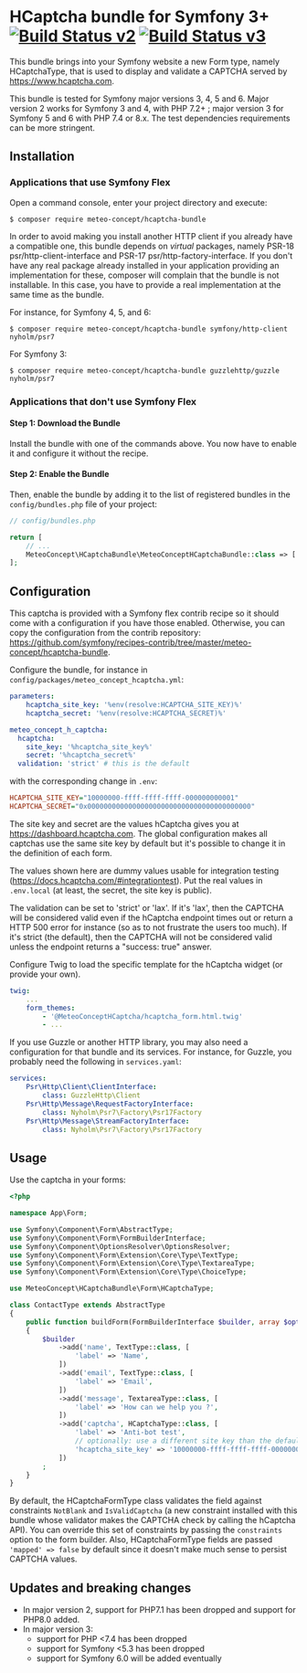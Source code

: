 HCaptcha bundle for Symfony 3+ [![Build Status v2](https://api.travis-ci.com/Meteo-Concept/hcaptcha-bundle.svg?branch=master)](https://api.travis-ci.com/Meteo-Concept/hcaptcha-bundle.svg?branch=master) [![Build Status v3](https://api.travis-ci.com/Meteo-Concept/hcaptcha-bundle.svg?branch=v3)](https://api.travis-ci.com/Meteo-Concept/hcaptcha-bundle.svg?branch=v3)
============

This bundle brings into your Symfony website a new Form type, namely
HCaptchaType, that is used to display and validate a CAPTCHA served by
https://www.hcaptcha.com.

This bundle is tested for Symfony major versions 3, 4, 5 and 6.
Major version 2 works for Symfony 3 and 4, with PHP 7.2+ ;
major version 3 for Symfony 5 and 6 with PHP 7.4 or 8.x. The test
dependencies requirements can be more stringent.

Installation
----------


### Applications that use Symfony Flex

Open a command console, enter your project directory and execute:

```console
$ composer require meteo-concept/hcaptcha-bundle
```

In order to avoid making you install another HTTP client if you already have a
compatible one, this bundle depends on *virtual* packages, namely PSR-18
psr/http-client-interface and PSR-17 psr/http-factory-interface. If you don't
have any real package already installed in your application providing an
implementation for these, composer will complain that the bundle is not
installable. In this case, you have to provide a real implementation at the
same time as the bundle.

For instance, for Symfony 4, 5, and 6:

```console
$ composer require meteo-concept/hcaptcha-bundle symfony/http-client nyholm/psr7
```

For Symfony 3:

```console
$ composer require meteo-concept/hcaptcha-bundle guzzlehttp/guzzle nyholm/psr7
```

### Applications that don't use Symfony Flex

#### Step 1: Download the Bundle

Install the bundle with one of the commands above. You now have to enable
it and configure it without the recipe.

#### Step 2: Enable the Bundle

Then, enable the bundle by adding it to the list of registered bundles
in the `config/bundles.php` file of your project:

```php
// config/bundles.php

return [
    // ...
    MeteoConcept\HCaptchaBundle\MeteoConceptHCaptchaBundle::class => ['all' => true],
];
```

Configuration
------

This captcha is provided with a  Symfony flex contrib recipe so it should come
with a configuration if you have those enabled. Otherwise, you can copy the
configuration from the contrib repository:
https://github.com/symfony/recipes-contrib/tree/master/meteo-concept/hcaptcha-bundle.

Configure the bundle, for instance in `config/packages/meteo_concept_hcaptcha.yml`:

```yaml
parameters:
    hcaptcha_site_key: '%env(resolve:HCAPTCHA_SITE_KEY)%'
    hcaptcha_secret: '%env(resolve:HCAPTCHA_SECRET)%'

meteo_concept_h_captcha:
  hcaptcha:
    site_key: '%hcaptcha_site_key%'
    secret: '%hcaptcha_secret%'
  validation: 'strict' # this is the default
```

with the corresponding change in `.env`:

```ini
HCAPTCHA_SITE_KEY="10000000-ffff-ffff-ffff-000000000001"
HCAPTCHA_SECRET="0x0000000000000000000000000000000000000000"
```

The site key and secret are the values hCaptcha gives you at
https://dashboard.hcaptcha.com. The global configuration makes all captchas use
the same site key by default but it's possible to change it in the definition of
each form.

The values shown here are dummy values usable for integration testing
(https://docs.hcaptcha.com/#integrationtest). Put the real values in
`.env.local` (at least, the secret, the site key is public).

The validation can be set to 'strict' or 'lax'. If it's 'lax', then the CAPTCHA
will be considered valid even if the hCaptcha endpoint times out or return a
HTTP 500 error for instance (so as to not frustrate the users too much). If it's
strict (the default), then the CAPTCHA will not be considered valid unless the
endpoint returns a "success: true" answer.

Configure Twig to load the specific template for the hCaptcha widget (or provide
your own).

```yaml
twig:
    ...
    form_themes:
        - '@MeteoConceptHCaptcha/hcaptcha_form.html.twig'
        - ...
```

If you use Guzzle or another HTTP library, you may also need a configuration
for that bundle and its services. For instance, for Guzzle, you probably need
the following in `services.yaml`:

```yaml
services:
    Psr\Http\Client\ClientInterface:
        class: GuzzleHttp\Client
    Psr\Http\Message\RequestFactoryInterface:
        class: Nyholm\Psr7\Factory\Psr17Factory
    Psr\Http\Message\StreamFactoryInterface:
        class: Nyholm\Psr7\Factory\Psr17Factory
 ```

Usage
------

Use the captcha in your forms:

```php
<?php

namespace App\Form;

use Symfony\Component\Form\AbstractType;
use Symfony\Component\Form\FormBuilderInterface;
use Symfony\Component\OptionsResolver\OptionsResolver;
use Symfony\Component\Form\Extension\Core\Type\TextType;
use Symfony\Component\Form\Extension\Core\Type\TextareaType;
use Symfony\Component\Form\Extension\Core\Type\ChoiceType;

use MeteoConcept\HCaptchaBundle\Form\HCaptchaType;

class ContactType extends AbstractType
{
    public function buildForm(FormBuilderInterface $builder, array $options)
    {
        $builder
            ->add('name', TextType::class, [
                'label' => 'Name',
            ])
            ->add('email', TextType::class, [
                'label' => 'Email',
            ])
            ->add('message', TextareaType::class, [
                'label' => 'How can we help you ?',
            ])
            ->add('captcha', HCaptchaType::class, [
                'label' => 'Anti-bot test',
                // optionally: use a different site key than the default one:
                'hcaptcha_site_key' => '10000000-ffff-ffff-ffff-000000000001',
            ])
        ;
    }
}
```

By default, the HCaptchaFormType class validates the field against constraints `NotBlank` and `IsValidCaptcha` (a new constraint installed with this bundle whose validator makes the CAPTCHA check by calling the hCaptcha API). You can override this set of constraints by passing the `constraints` option to the form builder. Also, HCaptchaFormType fields are passed `'mapped' => false` by default since it doesn't make much sense to persist CAPTCHA values.


Updates and breaking changes
----------------------------

- In major version 2, support for PHP7.1 has been dropped and support for PHP8.0
added.
- In major version 3:
  - support for PHP <7.4 has been dropped
  - support for Symfony <5.3 has been dropped
  - support for Symfony 6.0 will be added eventually
